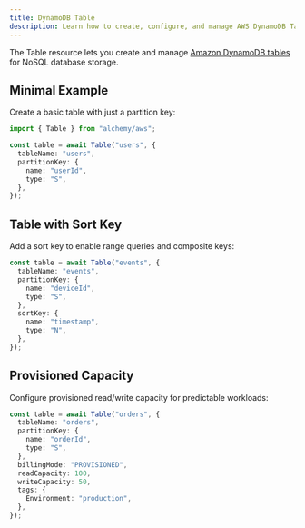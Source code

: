 ```yaml
---
title: DynamoDB Table
description: Learn how to create, configure, and manage AWS DynamoDB Tables using Alchemy for NoSQL database solutions.
---
```


The Table resource lets you create and manage [Amazon DynamoDB tables](https://docs.aws.amazon.com/amazondynamodb/latest/developerguide/Introduction.html) for NoSQL database storage.

## Minimal Example

Create a basic table with just a partition key:

```ts
import { Table } from "alchemy/aws";

const table = await Table("users", {
  tableName: "users",
  partitionKey: {
    name: "userId",
    type: "S",
  },
});
```

## Table with Sort Key

Add a sort key to enable range queries and composite keys:

```ts
const table = await Table("events", {
  tableName: "events",
  partitionKey: {
    name: "deviceId",
    type: "S",
  },
  sortKey: {
    name: "timestamp",
    type: "N",
  },
});
```

## Provisioned Capacity

Configure provisioned read/write capacity for predictable workloads:

```ts
const table = await Table("orders", {
  tableName: "orders",
  partitionKey: {
    name: "orderId",
    type: "S",
  },
  billingMode: "PROVISIONED",
  readCapacity: 100,
  writeCapacity: 50,
  tags: {
    Environment: "production",
  },
});
```
